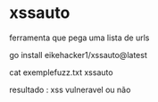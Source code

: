 # xssauto
ferramenta que pega uma lista de urls 

go install eikehacker1/xssauto@latest 

cat exemplefuzz.txt xssauto 

resultado : xss vulneravel ou não

